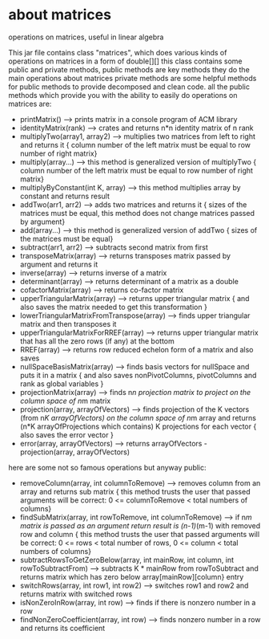 # about matrices
operations on matrices,
useful in linear algebra


 
  This jar file contains class "matrices",
  which does various kinds of operations on matrices in a form of double[][]
  this class contains some public and private methods,
  public methods are key methods they do the main operations about matrices
  private methods are some helpful methods for public methods to provide decomposed and clean code.
  all the public methods which provide you with the ability to easily do operations on matrices are:
 
 * printMatrix() --> prints matrix in a console program of ACM library
 * identityMatrix(rank) --> crates and returns n*n identity matrix of n rank
 * multiplyTwo(array1, array2) --> multiplies two matrices from left to right and returns it { column number of the left matrix must be equal to row number of right matrix}
 * multiply(array...) --> this method is generalized version of multiplyTwo { column number of the left matrix must be equal to row number of right matrix}
 * multiplyByConstant(int K, array) --> this method multiplies array by constant and returns result
 * addTwo(arr1, arr2) --> adds two matrices and returns it { sizes of the matrices must be equal, this method does not change matrices passed by argument}
 * add(array...) --> this method is generalized version of addTwo { sizes of the matrices must be equal}
 * subtract(arr1, arr2) --> subtracts second matrix from first 
 * transposeMatrix(array) --> returns transposes matrix passed by argument and returns it
 * inverse(array) --> returns inverse of a matrix 
 * determinant(array) --> returns determinant of a matrix as a double 
 * cofactorMatrix(array) --> returns co-factor matrix 
 * upperTriangularMatrix(array) --> returns upper triangular matrix { and also saves the matrix needed to get this transformation }
 * lowerTriangularMatrixFromTranspose(array) --> finds upper triangular matrix and then transposes it
 * upperTriangularMatrixForRREF(array) --> returns upper triangular matrix that has all the zero rows (if any) at the bottom
 * RREF(array) --> returns row reduced echelon form of a matrix and also saves 
 * nullSpaceBasisMatrix(array) --> finds basis vectors for nullSpace and puts it in a matrix { and also saves nonPivotColumns, pivotColumns and rank as global variables }
 * projectionMatrix(array) --> finds n*n projection matrix to project on the column space of n*m matrix
 * projection(array, arrayOfVectors) --> finds projection of the K vectors (from n*K arrayOfVectors) on the column space of n*m array and returns (n*K arrayOfProjections which contains) K projections for each vector { also saves the error vector }
 * error(array, arrayOfVectors) --> returns arrayOfVectors - projection(array, arrayOfVectors)
 
 
 here are some not so famous operations but anyway public:
 
 * removeColumn(array, int columnToRemove) --> removes column from an array and returns sub matrix { this method trusts the user that passed arguments will be correct: 0 <= columnToRemove < total numbers of columns}  
 * findSubMatrix(array, int rowToRemove, int columnToRemove) --> if n*m matrix is passed as an argument return result is (n-1)*(m-1) with removed row and column  { this method trusts the user that passed arguments will be correct: 0 <= rows < total number of rows, 0 <= column < total numbers of columns} 
 * subtractRowsToGetZeroBelow(array, int mainRow, int column, int rowToSubtractFrom) --> subtracts K * mainRow from rowToSubtract and returns matrix which has zero below array[mainRow][column} entry
 * switchRows(array, int row1, int row2) --> switches row1 and row2 and returns matrix with switched rows
 * isNonZeroInRow(array, int row) --> finds if there is nonzero number in a row
 * findNonZeroCoefficient(array, int row) --> finds nonzero number in a row and returns its coefficient
 
